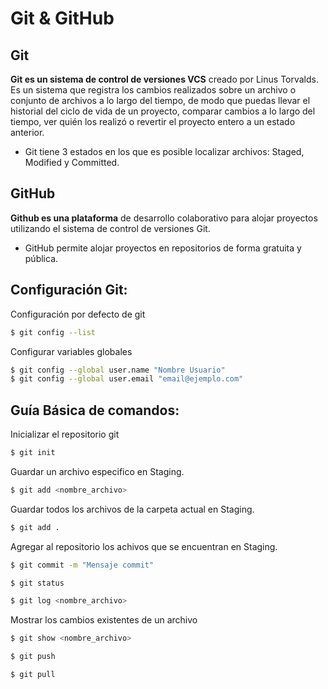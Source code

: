# Git & GitHub

## Git
**Git es un sistema de control de versiones VCS** creado por Linus Torvalds. Es un sistema que registra los cambios realizados sobre un archivo o conjunto de archivos a lo largo del tiempo, de modo que puedas llevar el historial del ciclo de vida de un proyecto, comparar cambios a lo largo del tiempo, ver quién los realizó o revertir el proyecto entero a un estado anterior.

* Git tiene 3 estados en los que es posible localizar archivos: Staged, Modified y Committed.


## GitHub

**Github es una plataforma** de desarrollo colaborativo para alojar proyectos utilizando el sistema de control de versiones Git.

* GitHub permite alojar proyectos en repositorios de forma gratuita y pública.

## Configuración Git:

Configuración por defecto de git
```bash
$ git config --list
```

Configurar variables globales
```bash
$ git config --global user.name "Nombre Usuario"
$ git config --global user.email "email@ejemplo.com"
```



## Guía Básica de comandos:

Inicializar el repositorio git


```bash
$ git init
```

Guardar un archivo especifico en Staging.

```bash
$ git add <nombre_archivo>
```

Guardar todos los archivos de la carpeta actual en Staging. 
```bash
$ git add .
```

Agregar al repositorio los achivos que se encuentran en Staging.

```bash
$ git commit -m "Mensaje commit"
```

```bash
$ git status
```

```bash
$ git log <nombre_archivo>
```
Mostrar los cambios existentes de un archivo
```bash
$ git show <nombre_archivo>
```

```bash
$ git push
```

```bash
$ git pull
```